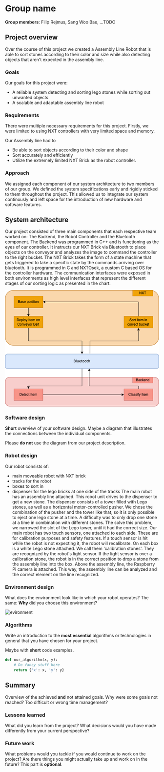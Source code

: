 # Group name
**Group members**: Filip Rejmus, Sang Woo Bae, ...TODO

## Project overview

Over the course of this project we created a Assembly Line Robot that is able to sort stones according to their color and size while also detecting objects that aren't expected in the assembly line.

### Goals

Our goals for this project were:

- A reliable system detecting and sorting lego stones while sorting out unwanted objects
- A scalable and adaptable assembly line robot


### Requirements
There were multiple necessary requirements for this project.
Firstly, we were limited to using NXT controllers with very limited space and memory.

Our Assembly line had to

- Be able to sort objects according to their color and shape
- Sort accurately and efficiently
- Utilize the extremely limited NXT Brick as the robot controller.

### Approach

We assigned each component of our system architecture to two members of our group.
We defined the system specifications early and rigidly sticked to them throughout the project.
This allowed us to integrate our system continously and left space for the introduction of new hardware and software features.

## System architecture
Our project consisted of three main components that each respective team worked on: The Backend, the Robot Controller and the Bluetooth component. The Backend was programmed in C++ and is functioning as the eyes of our controller. It instructs our NXT Brick via Bluetooth to place objects on the conveyor and analyzes the image to command the controller to the right bucket. The NXT Brick takes the form of a state machine that gets triggered to take a specific state by the commands arriving over bluetooth. It is programmed in C and NXTOsek, a custom C based OS for the controller hardware. The communication interfaces were exposed in both environments as high level interfaces that represent the different stages of our sorting logic as presented in the chart.

![diagram](./images/softwarechart.png)

### Software design
**Short** overview of your software design. Maybe a diagram that illustrates the connections between the individual components. 

Please **do not** use the diagram from our project description.



### Robot design

Our robot consists of:
- main moveable robot with NXT brick
- tracks for the robot
- boxes to sort in 
- dispenser for the lego bricks at one side of the tracks
The main robot has an assembly line attached. This robot unit drives to the dispenser to get a new stone.
The dispenser consists of a tower filled with Lego stones, as well as a horizontal motor-controlled pusher.
We chose the combination of the pusher and the tower like that, so it is only possible to eject one lego stone at a time. A difficulty was to only drop one stone at a time in combination with different stones. The solve this problem, we narrowed the slot of the Lego tower, until it had the correct size.
Our main robot has two touch sensors, one attached to each side. These are for calibration purposes and safety features. If a touch sensor is hit while the robot is not expecting it, the robot will recalibrate.
On each box is a white Lego stone attached. We call them 'calibration stones'. They are recognized by the robot's light sensor. If the light sensor is over a calibration stone, the robot is in the correct position to drop a stone from the assembly line into the box.
Above the assembly line, the Raspberry PI camera is attached. This way, the assembly line can be analyzed and the correct element on the line recognized.


### Environment design
What does the environment look like in which your robot operates? 
The same: **Why** did you choose this environment?

![evironment](./images/environment.png)

### Algorithms
Write an introduction to the **most essential** algorithms or technologies in general that you have chosen for your project. 

Maybe with **short** code examples.

```python
def our_algorithm(x, y):
    # Do fancy stuff here
    return {'x': x, 'y': y}
```

## Summary
Overview of the achieved **and** not attained goals. Why were some goals not reached? Too difficult or wrong time management?

### Lessons learned
What did you learn from the project? What decisions would you have made differently from your current perspective?

### Future work
What problems would you tackle if you would continue to work on the project? Are there things you might actually take up and work on in the future? This part is **optional**.




